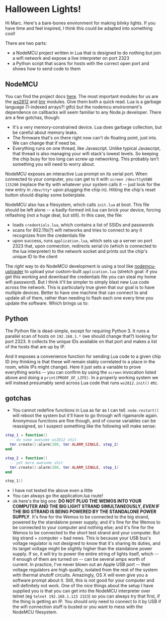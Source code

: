 # Halloween Lights!

Hi Marc. Here's a bare-bones environment for making blinky lights. If you have time and feel inspired, I think this could be adapted into something cool!

There are two parts:
- a NodeMCU project written in Lua that is designed to do nothing but join a wifi network and expose a live interpreter on port 2323
- a Python script that scans for hosts with the correct open port and shows how to send code to them

## NodeMCU
You can find the project docs [here](https://nodemcu.readthedocs.io/en/master/en). The most important modules for us are the [ws2812](https://nodemcu.readthedocs.io/en/master/en/modules/ws2812/) and [tmr](https://nodemcu.readthedocs.io/en/master/en/modules/tmr/) modules. Give them both a quick read. Lua is a garbage language (1-indexed arrays?! gtfo) but the nodemcu environment's dependence on callbacks will seem familiar to any Node.js developer. There are a few gotchas, though:
- It's a very memory-constrained device. Lua does garbage collection, but be careful about memory leaks.
- The firmware that's on there right now can't do floating point, just ints. We can change that if need be.
- Everything runs on one thread, like Javascript. Unlike typical Javascript, that thread is also managing your wifi stack's lowest levels. So keeping the chip busy for too long can screw up networking. This probably isn't something you will need to worry about.

NodeMCU exposes an interactive Lua prompt on its serial port. When connected to your computer, you can get to it with `screen /dev/ttyUSB0 115200` (replace the tty with whatever your system calls it -- just look for the new entry in `/dev/tty*` upon plugging the chip in). Hitting the chip's reset button should display some boilerplate.

NodeMCU also has a filesystem, which calls `init.lua` at boot. This file should be left alone -- a badly-formed init.lua can brick your device, forcing reflashing (not a huge deal, but still). In this case, the file:
- loads `credentials.lua`, which contains a list of SSIDs and passwords
- scans for 802.11b(?) wifi networks and tries to connect to any it recognizes from the credentials file
- upon success, runs `application.lua`, which sets up a server on port 2323 that, upon connection, redirects serial i/o (which is connected to the lua interpreter) to the network socket and prints out the chip's unique ID to the client

The _right_ way to do NodeMCU development is using a tool like [nodemcu-uploader](https://github.com/kmpm/nodemcu-uploader) to upload your custom-built `application.lua` (stretch goal: if you get this working and download the credentials file you can steal my home wifi password). But I think it'll be simpler to simply blast new Lua code across the network. This is particularly true given that our goal is to have multiple devices. Better to have one machine that can connect to and update all of them, rather than needing to flash each one every time you update the software. Which brings us to:

## Python
The Python file is dead-simple, except for requiring Python 3. It runs a parallel scan of hosts on `192.168.1.*` (we should change that?) looking for port 2323. It collects the unique IDs available on that port and makes a list of the hosts that are up by IP.

And it exposes a convenience function for sending Lua code to a given chip ID (my thinking is that these will remain stably correlated to a place in the room, while IPs might change). Here it just sets a variable to prove everything works -- you can confirm by using the `screen` invocation listed above and doing a `print(PROOF_OF_LIFE)`. In a properly working system we will instead presumably send across Lua code that runs `ws2812.init()` etc.

## gotchas
- You cannot redefine functions in Lua as far as I can tell. `node.restart()` will reboot the system but it'll have to go through wifi rigamarole again. Anonymous functions are fine though, and of course variables can be reassigned, so I suspect something like the following will make sense:
```lua
step_1 = function()
  -- do some awesome ws2812 shit
  tmr.create():alarm(200, tmr.ALARM_SINGLE, step_2)
end

step_2 = function()
  -- yet more awesome shit
  tmr.create():alarm(200, tmr.ALARM_SINGLE, step_1)
end

step_1()
```
- I have not tested the above even a little
- You can always go the application.lua route!
- ok here's the big one: **DO NOT PLUG THE WEMOS INTO YOUR COMPUTER AND THE BIG LIGHT STRAND SIMULTANEOUSLY, _EVEN_ IF THE BIG STRAND IS BEING POWERED BY THE STANDALONE POWER SUPPLY**. It's fine for the Wemos to be connected to the big strand, powered by the standalone power supply; and it's fine for the Wemos to be connected to your computer and nothing else; and it's fine for the Wemos to be connected to the short test strand and your computer. But big strand + computer = bad news. This is because your USB bus's voltage regulator is not designed to know that it's sharing its duties, and its target voltage might be slightly higher than the standalone power supply. If so, it will try to power the entire string of lights itself, which -- if enough of them are turned on -- can be several amps worth of current. In practice, I've never blown out an Apple USB port -- their voltage regulators are high quality, isolated from the rest of the system with thermal shutoff circuits. Amazingly, OS X will even give you a software prompt about it. Still, this is not good for your computer and will definitely not work. One of the nice things about the setup I have supplied you is that you can get into the NodeMCU interpreter over telnet (eg `telnet 192.168.1.123 2323`) so you can always try that first, if the thing is getting an IP. You should only need to connect to it by USB if the wifi connection stuff is busted or you want to mess with the NodeMCU filesystem.
